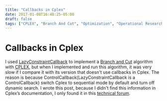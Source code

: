 ```yaml
---
title: "Callbacks in Cplex"
date: 2017-01-08T16:48:25-05:00
draft: false
tags: ["CPLEX", "Branch And Cut", "Optimization", "Operational Research"]
---
```


Callbacks in Cplex
==================

I used [LazyConstraintCallback](https://www.ibm.com/support/knowledgecenter/SSSA5P_12.6.0/ilog.odms.cplex.help/refpythoncplex/html/cplex.callbacks.LazyConstraintCallback-class.html)
to implement a [Branch and Cut](https://en.wikipedia.org/wiki/Branch_and_cut) algorithm with
[CPLEX](https://www-01.ibm.com/software/commerce/optimization/cplex-optimizer/), but when I implemented and run this algorithm, it was very slow if I compare it with its version that doesn't use callbacks in Cplex. The reason is because ControlCallback(LazyConstraintCallback is a ControlCallback) switch Cplex to sequential mode by default and turn off dynamic search.
I wrote this post, because I didn't find this information in Cplex’s documentation, I only found it in this [technical forum](https://www.ibm.com/developerworks/community/forums/html/topic?id=55bc851b-cba5-446f-a6b9-696ad8ab0481).
